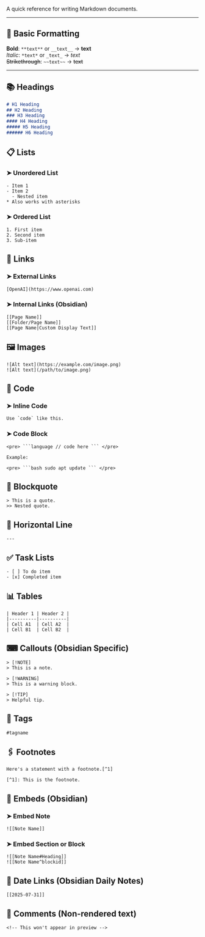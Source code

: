 A quick reference for writing Markdown documents.

---

## 🧱 Basic Formatting

**Bold**: `**text**` or `__text__` → **text**  
*Italic*: `*text*` or `_text_` → *text*  
~~Strikethrough~~: `~~text~~` → ~~text~~

---

## 📚 Headings

```markdown
# H1 Heading
## H2 Heading
### H3 Heading
#### H4 Heading
##### H5 Heading
###### H6 Heading
```

## 📋 Lists

### ➤ Unordered List
```
- Item 1
- Item 2
  - Nested item
* Also works with asterisks
```

### ➤ Ordered List
```
1. First item
2. Second item
3. Sub-item
```

## 🔗 Links

### ➤ External Links
```
[OpenAI](https://www.openai.com)
```

### ➤ Internal Links (Obsidian)
```
[[Page Name]]
[[Folder/Page Name]]
[[Page Name|Custom Display Text]]
```

## 🖼 Images

```
![Alt text](https://example.com/image.png)
![Alt text](/path/to/image.png)
```

## 🧾 Code

### ➤ Inline Code
```
Use `code` like this.
```

### ➤ Code Block
```
<pre> ```language // code here ``` </pre>

Example:

<pre> ```bash sudo apt update ``` </pre>
```

## 📐 Blockquote
```
> This is a quote.
>> Nested quote.
```

## 📏 Horizontal Line
```
---
```

## ✅ Task Lists
```
- [ ] To do item
- [x] Completed item
```

## 📊 Tables
```
| Header 1 | Header 2 |
|----------|----------|
| Cell A1  | Cell A2  |
| Cell B1  | Cell B2  |
```

## ⌨ Callouts (Obsidian Specific)
```
> [!NOTE]
> This is a note.

> [!WARNING]
> This is a warning block.

> [!TIP]
> Helpful tip.
```

## 🧩 Tags
```
#tagname
```

## 🖇 Footnotes
```
Here's a statement with a footnote.[^1]

[^1]: This is the footnote.
```

## 🔄 Embeds (Obsidian)

### ➤ Embed Note
```
![[Note Name]]
```

### ➤ Embed Section or Block
```
![[Note Name#Heading]]
![[Note Name^blockid]]
```

## 📆 Date Links (Obsidian Daily Notes)

```
[[2025-07-31]]
```

## 📌 Comments (Non-rendered text)

```
<!-- This won't appear in preview -->
```

